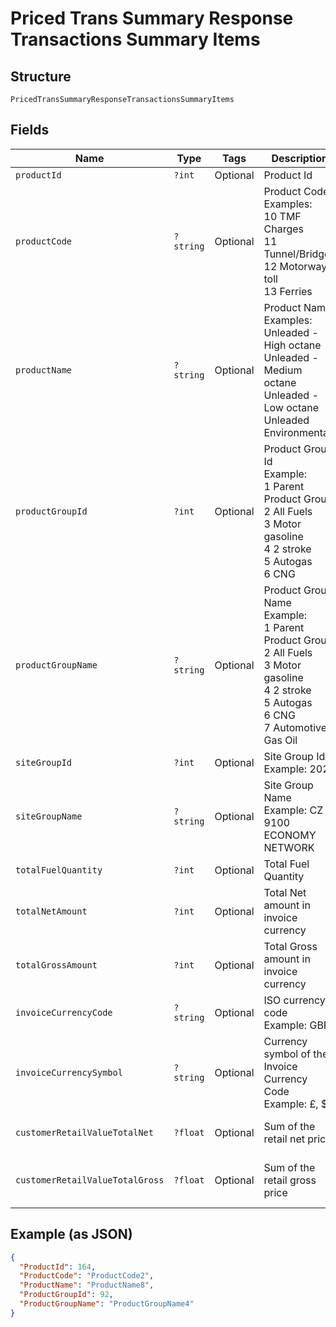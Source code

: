 
# Priced Trans Summary Response Transactions Summary Items

## Structure

`PricedTransSummaryResponseTransactionsSummaryItems`

## Fields

| Name | Type | Tags | Description | Getter | Setter |
|  --- | --- | --- | --- | --- | --- |
| `productId` | `?int` | Optional | Product Id | getProductId(): ?int | setProductId(?int productId): void |
| `productCode` | `?string` | Optional | Product Code<br>Examples:<br>10	TMF Charges<br>11	Tunnel/Bridges<br>12	Motorway toll<br>13	Ferries | getProductCode(): ?string | setProductCode(?string productCode): void |
| `productName` | `?string` | Optional | Product Name<br>Examples:<br>Unleaded - High octane<br>Unleaded - Medium octane<br>Unleaded - Low octane<br>Unleaded Environmental | getProductName(): ?string | setProductName(?string productName): void |
| `productGroupId` | `?int` | Optional | Product Group Id<br>Example:<br>1	Parent Product Group<br>2	All Fuels<br>3	Motor gasoline<br>4	2 stroke<br>5	Autogas<br>6	CNG | getProductGroupId(): ?int | setProductGroupId(?int productGroupId): void |
| `productGroupName` | `?string` | Optional | Product Group Name<br>Example:<br>1	Parent Product Group<br>2	All Fuels<br>3	Motor gasoline<br>4	2 stroke<br>5	Autogas<br>6	CNG<br>7	Automotive Gas Oil | getProductGroupName(): ?string | setProductGroupName(?string productGroupName): void |
| `siteGroupId` | `?int` | Optional | Site Group Id<br>Example: 202 | getSiteGroupId(): ?int | setSiteGroupId(?int siteGroupId): void |
| `siteGroupName` | `?string` | Optional | Site Group Name<br>Example: CZ 9100 ECONOMY NETWORK | getSiteGroupName(): ?string | setSiteGroupName(?string siteGroupName): void |
| `totalFuelQuantity` | `?int` | Optional | Total Fuel Quantity | getTotalFuelQuantity(): ?int | setTotalFuelQuantity(?int totalFuelQuantity): void |
| `totalNetAmount` | `?int` | Optional | Total Net amount in invoice currency | getTotalNetAmount(): ?int | setTotalNetAmount(?int totalNetAmount): void |
| `totalGrossAmount` | `?int` | Optional | Total Gross amount in invoice currency | getTotalGrossAmount(): ?int | setTotalGrossAmount(?int totalGrossAmount): void |
| `invoiceCurrencyCode` | `?string` | Optional | ISO currency code<br>Example: GBP | getInvoiceCurrencyCode(): ?string | setInvoiceCurrencyCode(?string invoiceCurrencyCode): void |
| `invoiceCurrencySymbol` | `?string` | Optional | Currency symbol of the Invoice Currency Code<br>Example: £, $ | getInvoiceCurrencySymbol(): ?string | setInvoiceCurrencySymbol(?string invoiceCurrencySymbol): void |
| `customerRetailValueTotalNet` | `?float` | Optional | Sum of the retail net price | getCustomerRetailValueTotalNet(): ?float | setCustomerRetailValueTotalNet(?float customerRetailValueTotalNet): void |
| `customerRetailValueTotalGross` | `?float` | Optional | Sum of the retail gross price | getCustomerRetailValueTotalGross(): ?float | setCustomerRetailValueTotalGross(?float customerRetailValueTotalGross): void |

## Example (as JSON)

```json
{
  "ProductId": 164,
  "ProductCode": "ProductCode2",
  "ProductName": "ProductName8",
  "ProductGroupId": 92,
  "ProductGroupName": "ProductGroupName4"
}
```

